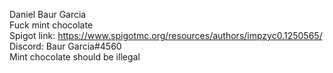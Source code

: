 Daniel Baur Garcia <br>
Fuck mint chocolate <br>
Spigot link: https://www.spigotmc.org/resources/authors/impzyc0.1250565/ <br>
Discord: Baur Garcia#4560 <br>
Mint chocolate should be illegal <br>

